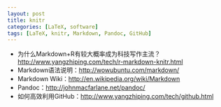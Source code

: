 ```yaml
---
layout: post
title: knitr
categories: [LaTeX, software]
tags: [LaTeX, knitr, Markdown, Pandoc, GitHub]
---
```


- 为什么Markdown+R有较大概率成为科技写作主流？<http://www.yangzhiping.com/tech/r-markdown-knitr.html>
- Markdown语法说明：<http://wowubuntu.com/markdown/>
- Markdown Wiki：<http://en.wikipedia.org/wiki/Markdown>
- Pandoc：<http://johnmacfarlane.net/pandoc/>
- 如何高效利用GitHub：<http://www.yangzhiping.com/tech/github.html>
